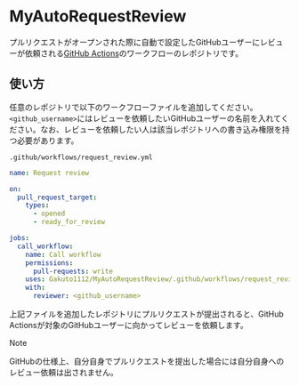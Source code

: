 # MyAutoRequestReview
プルリクエストがオープンされた際に自動で設定したGitHubユーザーにレビューが依頼される[GitHub Actions](https://github.co.jp/features/actions)のワークフローのレポジトリです。

## 使い方
任意のレポジトリで以下のワークフローファイルを追加してください。`<github_username>`にはレビューを依頼したいGitHubユーザーの名前を入れてください。なお、レビューを依頼したい人は該当レポジトリへの書き込み権限を持つ必要があります。

`.github/workflows/request_review.yml`

```yml
name: Request review

on:
  pull_request_target:
    types:
      - opened
      - ready_for_review

jobs:
  call_workflow:
    name: Call workflow
    permissions:
      pull-requests: write
    uses: Gakuto1112/MyAutoRequestReview/.github/workflows/request_review_core.yml@main
    with:
      reviewer: <github_username>
```

上記ファイルを追加したレポジトリにプルリクエストが提出されると、GitHub Actionsが対象のGitHubユーザーに向かってレビューを依頼します。

> [!NOTE]
GitHubの仕様上、自分自身でプルリクエストを提出した場合には自分自身へのレビュー依頼は出されません。